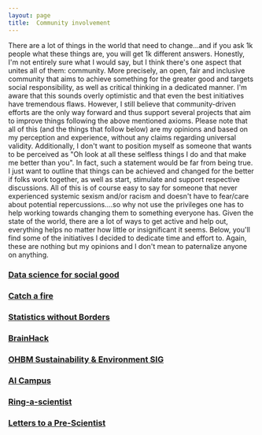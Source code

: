 ```yaml
---
layout: page
title:  Community involvement
---
```


There are a lot of things in the world that need to change...and if you ask 1k people what these things are, you will get 1k different answers. Honestly, I'm not entirely sure what I would say, but I think there's one aspect that unites all of them: community. More precisely, an open, fair and inclusive community that aims to achieve something for the greater good and targets social responsibility, as well as critical thinking in a dedicated manner. I'm aware that this sounds overly optimistic and that even the best initiatives have tremendous flaws. However, I still believe that community-driven efforts are the only way forward and thus support several projects that aim to improve things following the above mentioned axioms. Please note that all of this (and the things that follow below) are my opinions and based on my perception and experience, without any claims regarding universal validity. Additionally, I don't want to position myself as someone that wants to be perceived as "Oh look at all these selfless things I do and that make me better than you". In fact, such a statement would be far from being true. I just want to outline that things can be achieved and changed for the better if folks work together, as well as start, stimulate and support respective discussions. All of this is of course easy to say for someone that never experienced systemic sexism and/or racism and doesn't have to fear/care about potential repercussions....so why not use the privileges one has to help working towards changing them to something everyone has. Given the state of the world, there are a lot of ways to get active and help out, everything helps no matter how little or insignificant it seems. Below, you'll find some of the initiatives I decided to dedicate time and effort to. Again, these are nothing but my opinions and I don't mean to paternalize anyone on anything.             

### [Data science for social good](https://www.datascienceforsocialgood.org/)

### [Catch a fire](https://www.catchafire.org/)

### [Statistics without Borders](https://www.statisticswithoutborders.org/)

### [BrainHack](https://brainhack.org/)

### [OHBM Sustainability & Environment SIG](https://ohbm-environment.org/)

### [AI Campus](https://ki-campus.org/?locale=en)

### [Ring-a-scientist](https://www.ring-a-scientist.org/modx/en/)

### [Letters to a Pre-Scientist](https://www.prescientist.org/)